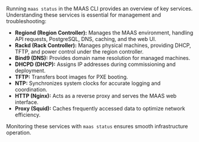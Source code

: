 Running `maas status` in the MAAS CLI provides an overview of key services. Understanding these services is essential for management and troubleshooting:  

- **Regiond (Region Controller):** Manages the MAAS environment, handling API requests, PostgreSQL, DNS, caching, and the web UI.  
- **Rackd (Rack Controller):** Manages physical machines, providing DHCP, TFTP, and power control under the region controller.  
- **Bind9 (DNS):** Provides domain name resolution for managed machines.  
- **DHCPD (DHCP):** Assigns IP addresses during commissioning and deployment.  
- **TFTP:** Transfers boot images for PXE booting.  
- **NTP:** Synchronizes system clocks for accurate logging and coordination.  
- **HTTP (Nginx):** Acts as a reverse proxy and serves the MAAS web interface.  
- **Proxy (Squid):** Caches frequently accessed data to optimize network efficiency.  

Monitoring these services with `maas status` ensures smooth infrastructure operation.
